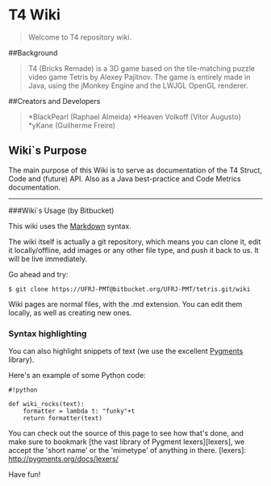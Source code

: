 # T4 Wiki

>Welcome to T4 repository wiki.

##Background

>T4 (Bricks Remade) is a 3D game based on the tile-matching puzzle video game Tetris by Alexey Pajitnov. The game is entirely made in Java, using the jMonkey Engine and the LWJGL OpenGL renderer.

##Creators and Developers

>*BlackPearl (Raphael Almeida)
>*Heaven Volkoff (Vítor Augusto)
>*yKane (Guilherme Freire)

## Wiki`s Purpose

The main purpose of this Wiki is to serve as documentation of the T4 Struct, Code and (future) API. Also as a Java best-practice and Code Metrics documentation. 

_____________________________________________________________________________________________________

###Wiki`s Usage (by Bitbucket)

This wiki uses the [Markdown](http://daringfireball.net/projects/markdown/) syntax.

The wiki itself is actually a git repository, which means you can clone it, edit it locally/offline, add images or any other file type, and push it back to us. It will be live immediately.

Go ahead and try:

```
$ git clone https://UFRJ-PMT@bitbucket.org/UFRJ-PMT/tetris.git/wiki
```

Wiki pages are normal files, with the .md extension. You can edit them locally, as well as creating new ones.

### Syntax highlighting


You can also highlight snippets of text (we use the excellent [Pygments][] library).

[Pygments]: http://pygments.org/


Here's an example of some Python code:

```
#!python

def wiki_rocks(text):
    formatter = lambda t: "funky"+t
    return formatter(text)
```


You can check out the source of this page to see how that's done, and make sure to bookmark [the vast library of Pygment lexers][lexers], we accept the 'short name' or the 'mimetype' of anything in there.
[lexers]: http://pygments.org/docs/lexers/


Have fun!
